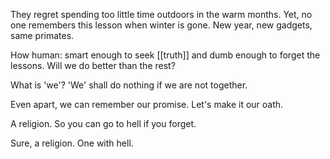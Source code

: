 They regret spending too little time outdoors in the warm months. Yet, no one remembers this lesson when winter is gone. New year, new gadgets, same primates.  
  
How human: smart enough to seek [[truth]] and dumb enough to forget the lessons. Will we do better than the rest?  
  
What is 'we'? 'We' shall do nothing if we are not together.  
  
Even apart, we can remember our promise. Let's make it our oath.  
  
A religion. So you can go to hell if you forget.  
  
Sure, a religion. One with hell.
